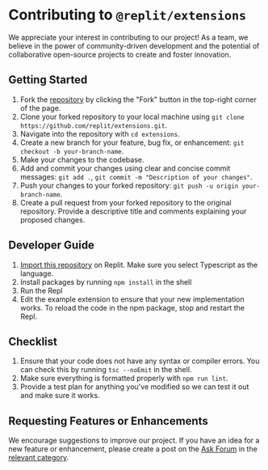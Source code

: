 # Contributing to `@replit/extensions`

We appreciate your interest in contributing to our project! As a team, we believe in the power of community-driven development and the potential of collaborative open-source projects to create and foster innovation.

## Getting Started

1. Fork the [repository](https://github.com/replit/extensions) by clicking the "Fork" button in the top-right corner of the page.
2. Clone your forked repository to your local machine using `git clone https://github.com/replit/extensions.git`.
3. Navigate into the repository with `cd extensions`.
4. Create a new branch for your feature, bug fix, or enhancement: `git checkout -b your-branch-name`.
5. Make your changes to the codebase.
6. Add and commit your changes using clear and concise commit messages: `git add .`, `git commit -m "Description of your changes"`.
7. Push your changes to your forked repository: `git push -u origin your-branch-name`.
8. Create a pull request from your forked repository to the original repository. Provide a descriptive title and comments explaining your proposed changes.

## Developer Guide

1. [Import this repository](https://replit.com/github/replit/extensions) on Replit.  Make sure you select Typescript as the language.
2. Install packages by running `npm install` in the shell
3. Run the Repl
4. Edit the example extension to ensure that your new implementation works.  To reload the code in the npm package, stop and restart the Repl.

## Checklist

1. Ensure that your code does not have any syntax or compiler errors.  You can check this by running `tsc --noEmit` in the shell.
2. Make sure everything is formatted properly with `npm run lint`.
3. Provide a test plan for anything you've modified so we can test it out and make sure it works.

## Requesting Features or Enhancements

We encourage suggestions to improve our project. If you have an idea for a new feature or enhancement, please create a post on the [Ask Forum](https://ask.replit.com) in the [relevant category](https://ask.replit.com/c/extensions).